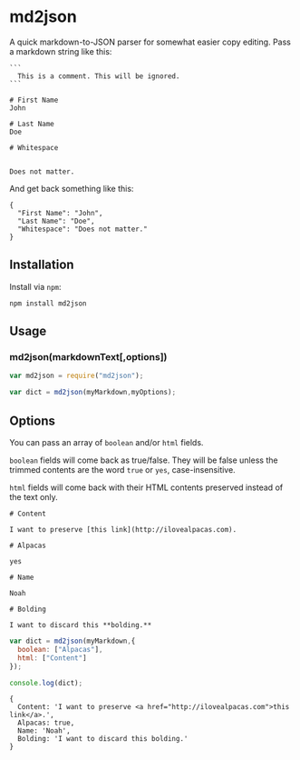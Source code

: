 md2json
=======

A quick markdown-to-JSON parser for somewhat easier copy editing.  Pass a markdown string like this:

    ```
      This is a comment. This will be ignored.
    ```

    # First Name
    John

    # Last Name
    Doe

    # Whitespace


    Does not matter.

And get back something like this:

    {
      "First Name": "John",
      "Last Name": "Doe",
      "Whitespace": "Does not matter."
    }

## Installation

Install via `npm`:

```
npm install md2json
```

## Usage

### md2json(markdownText[,options])

```js
var md2json = require("md2json");

var dict = md2json(myMarkdown,myOptions);
```

## Options

You can pass an array of `boolean` and/or `html` fields.

`boolean` fields will come back as true/false.  They will be false unless the trimmed contents are the word `true` or `yes`, case-insensitive.

`html` fields will come back with their HTML contents preserved instead of the text only.

```
# Content

I want to preserve [this link](http://ilovealpacas.com).

# Alpacas

yes

# Name

Noah

# Bolding

I want to discard this **bolding.**
```

```js
var dict = md2json(myMarkdown,{
  boolean: ["Alpacas"],
  html: ["Content"]
});

console.log(dict);
```

```
{
  Content: 'I want to preserve <a href="http://ilovealpacas.com">this link</a>.',
  Alpacas: true,
  Name: 'Noah',
  Bolding: 'I want to discard this bolding.'
}
```
